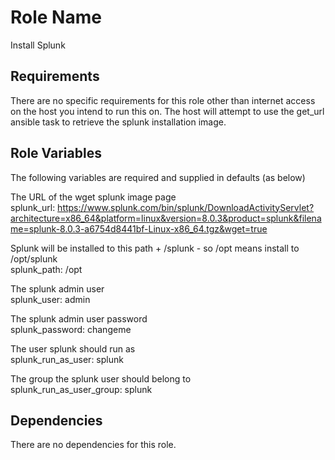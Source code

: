Role Name
=========

Install Splunk

Requirements
------------

There are no specific requirements for this role other than internet access on the host you intend to run this on. The host will attempt to use the get_url ansible task to retrieve the splunk installation image.

Role Variables
--------------

The following variables are required and supplied in defaults (as below)

The URL of the wget splunk image page  
splunk_url: https://www.splunk.com/bin/splunk/DownloadActivityServlet?architecture=x86_64&platform=linux&version=8.0.3&product=splunk&filename=splunk-8.0.3-a6754d8441bf-Linux-x86_64.tgz&wget=true

Splunk will be installed to this path + /splunk - so /opt means install to /opt/splunk  
splunk_path: /opt

The splunk admin user  
splunk_user: admin

The splunk admin user password  
splunk_password: changeme

The user splunk should run as  
splunk_run_as_user: splunk

The group the splunk user should belong to  
splunk_run_as_user_group: splunk


Dependencies
------------

There are no dependencies for this role.
